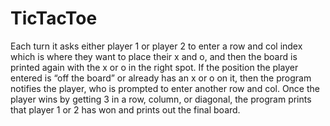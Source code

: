 # TicTacToe
Each turn it asks either player 1 or player 2 to enter a row and col index which is where they want to place their x and o, and then the board is printed again with the x or o in the right spot.
If the position the player entered is “off the board” or already has an x or o on it, then the program notifies the player, who is prompted to enter another row and col.
Once the player wins by getting 3 in a row, column, or diagonal, the program prints that player 1 or 2 has won and prints out the final board.
